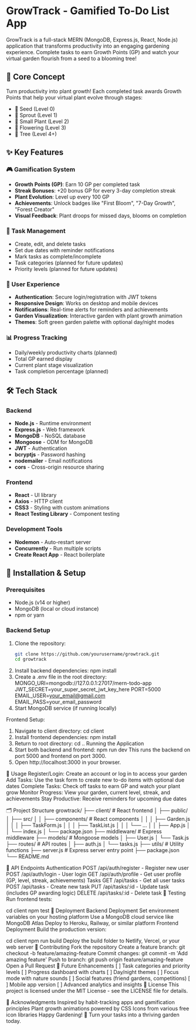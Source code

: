 # GrowTrack - Gamified To-Do List App

GrowTrack is a full-stack MERN (MongoDB, Express.js, React, Node.js) application that transforms productivity into an engaging gardening experience. Complete tasks to earn Growth Points (GP) and watch your virtual garden flourish from a seed to a blooming tree!

## 🌱 Core Concept

Turn productivity into plant growth! Each completed task awards Growth Points that help your virtual plant evolve through stages:
- 🌰 Seed (Level 0)
- 🌿 Sprout (Level 1)
- 🌾 Small Plant (Level 2)
- 🌸 Flowering (Level 3)
- 🌳 Tree (Level 4+)

## ✨ Key Features

### 🎮 Gamification System
- **Growth Points (GP)**: Earn 10 GP per completed task
- **Streak Bonuses**: +20 bonus GP for every 3-day completion streak
- **Plant Evolution**: Level up every 100 GP
- **Achievements**: Unlock badges like "First Bloom", "7-Day Growth", "Forest Creator"
- **Visual Feedback**: Plant droops for missed days, blooms on completion

### 📝 Task Management
- Create, edit, and delete tasks
- Set due dates with reminder notifications
- Mark tasks as complete/incomplete
- Task categories (planned for future updates)
- Priority levels (planned for future updates)

### 🧘 User Experience
- **Authentication**: Secure login/registration with JWT tokens
- **Responsive Design**: Works on desktop and mobile devices
- **Notifications**: Real-time alerts for reminders and achievements
- **Garden Visualization**: Interactive garden with plant growth animation
- **Themes**: Soft green garden palette with optional day/night modes

### 📊 Progress Tracking
- Daily/weekly productivity charts (planned)
- Total GP earned display
- Current plant stage visualization
- Task completion percentage (planned)

## 🛠 Tech Stack

### Backend
- **Node.js** - Runtime environment
- **Express.js** - Web framework
- **MongoDB** - NoSQL database
- **Mongoose** - ODM for MongoDB
- **JWT** - Authentication
- **bcryptjs** - Password hashing
- **nodemailer** - Email notifications
- **cors** - Cross-origin resource sharing

### Frontend
- **React** - UI library
- **Axios** - HTTP client
- **CSS3** - Styling with custom animations
- **React Testing Library** - Component testing

### Development Tools
- **Nodemon** - Auto-restart server
- **Concurrently** - Run multiple scripts
- **Create React App** - React boilerplate

## 🚀 Installation & Setup

### Prerequisites
- Node.js (v14 or higher)
- MongoDB (local or cloud instance)
- npm or yarn

### Backend Setup
1. Clone the repository:
   ```bash
   git clone https://github.com/yourusername/growtrack.git
   cd growtrack
2. Install backend dependencies:
npm install
3. Create a .env file in the root directory:
   MONGO_URI=mongodb://127.0.0.1:27017/mern-todo-app
JWT_SECRET=your_super_secret_jwt_key_here
PORT=5000
EMAIL_USER=your_email@gmail.com
EMAIL_PASS=your_email_password
4. Start MongoDB service (if running locally)

Frontend Setup:
1. Navigate to client directory:
cd client
2. Install frontend dependencies:
npm install
3. Return to root directory:
cd ..
Running the Application
1. Start both backend and frontend:
npm run dev
This runs the backend on port 5000 and frontend on port 3000.
2. Open http://localhost:3000 in your browser.

📖 Usage
Register/Login: Create an account or log in to access your garden
Add Tasks: Use the task form to create new to-do items with optional due dates
Complete Tasks: Check off tasks to earn GP and watch your plant grow
Monitor Progress: View your garden, current level, streak, and achievements
Stay Productive: Receive reminders for upcoming due dates

🗂 Project Structure
growtrack/
├── client/                 # React frontend
│   ├── public/
│   ├── src/
│   │   ├── components/     # React components
│   │   │   ├── Garden.js
│   │   │   ├── TaskForm.js
│   │   │   ├── TaskList.js
│   │   │   └── ...
│   │   ├── App.js
│   │   └── index.js
│   └── package.json
├── middleware/             # Express middleware
├── models/                 # Mongoose models
│   ├── User.js
│   └── Task.js
├── routes/                 # API routes
│   ├── auth.js
│   └── tasks.js
├── utils/                  # Utility functions
├── server.js               # Express server entry point
├── package.json
└── README.md


🔧 API Endpoints
Authentication
POST /api/auth/register - Register new user
POST /api/auth/login - User login
GET /api/auth/profile - Get user profile (GP, level, streak, achievements)
Tasks
GET /api/tasks - Get all user tasks
POST /api/tasks - Create new task
PUT /api/tasks/:id - Update task (includes GP awarding logic)
DELETE /api/tasks/:id - Delete task
🧪 Testing
Run frontend tests:


cd client
npm test
🚀 Deployment
Backend Deployment
Set environment variables on your hosting platform
Use a MongoDB cloud service like MongoDB Atlas
Deploy to Heroku, Railway, or similar platform
Frontend Deployment
Build the production version:

cd client
npm run build
Deploy the build folder to Netlify, Vercel, or your web server
🤝 Contributing
Fork the repository
Create a feature branch: git checkout -b feature/amazing-feature
Commit changes: git commit -m 'Add amazing feature'
Push to branch: git push origin feature/amazing-feature
Open a Pull Request
📝 Future Enhancements
[ ] Task categories and priority levels
[ ] Progress dashboard with charts
[ ] Day/night themes
[ ] Focus mode with nature sounds
[ ] Social features (friend gardens, competitions)
[ ] Mobile app version
[ ] Advanced analytics and insights
📄 License
This project is licensed under the MIT License - see the LICENSE file for details.

🙏 Acknowledgments
Inspired by habit-tracking apps and gamification principles
Plant growth animations powered by CSS
Icons from various free icon libraries
Happy Gardening! 🌱 Turn your tasks into a thriving garden today.
